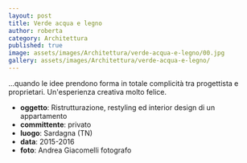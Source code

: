 ```yaml
---
layout: post
title: Verde acqua e legno
author: roberta
category: Architettura
published: true
image: assets/images/Architettura/verde-acqua-e-legno/00.jpg
gallery: assets/images/Architettura/verde-acqua-e-legno/
---
```


...quando le idee prendono forma in totale complicità tra progettista e proprietari. Un'esperienza creativa molto felice.

- **oggetto**: Ristrutturazione, restyling ed interior design di un appartamento
- **committente**: privato
- **luogo**: Sardagna (TN)
- **data**: 2015-2016
- **foto**: Andrea Giacomelli fotografo

